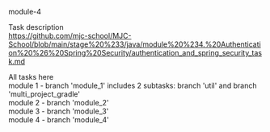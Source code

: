 module-4
 
Task description    
https://github.com/mjc-school/MJC-School/blob/main/stage%20%233/java/module%20%234.%20Authentication%20%26%20Spring%20Security/authentication_and_spring_security_task.md  

All tasks here  
module 1 - branch 'module_1' includes 2 subtasks: branch 'util' and branch 'multi_project_gradle'  
module 2 - branch 'module_2'  
module 3 - branch 'module_3'  
module 4 - branch 'module_4'  
